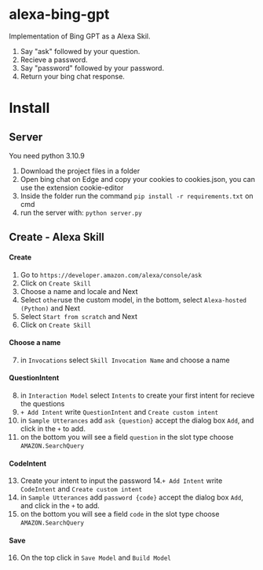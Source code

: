 # alexa-bing-gpt

Implementation of Bing GPT as a Alexa Skil.


1. Say "ask" followed by your question.
2. Recieve a password.
3. Say "password" followed by your password.
4. Return your bing chat response.

# Install

## Server

You need python 3.10.9
1. Download the project files in a folder
2. Open bing chat on Edge and copy your cookies to cookies.json, you can use the extension cookie-editor
2. Inside the folder run the command `pip install -r requirements.txt` on cmd
3. run the server with: `python server.py`

## Create - Alexa Skill

#### Create
1. Go to `https://developer.amazon.com/alexa/console/ask`
2. Click on `Create Skill`
3. Choose a name and locale and Next
4. Select `other`use the custom model, in the bottom, select `Alexa-hosted (Python)` and Next
5. Select `Start from scratch` and Next
6. Click on `Create Skill`

#### Choose a name
7. in `Invocations` select `Skill Invocation Name` and choose a name

#### QuestionIntent
8. in `Interaction Model` select `Intents` to create your first intent for recieve the questions
9. `+ Add Intent` write `QuestionIntent` and `Create custom intent`
10. in `Sample Utterances` add `ask {question}` accept the dialog box `Add`, and click in the `+` to add.
11. on the bottom you will see a field `question` in the slot type choose `AMAZON.SearchQuery`


#### CodeIntent
13. Create your intent to input the password
14.`+ Add Intent` write `CodeIntent` and `Create custom intent`
15. in `Sample Utterances` add `password {code}` accept the dialog box `Add`, and click in the `+` to add.
11. on the bottom you will see a field `code` in the slot type choose `AMAZON.SearchQuery`

#### Save
16. On the top click in `Save Model` and `Build Model`
